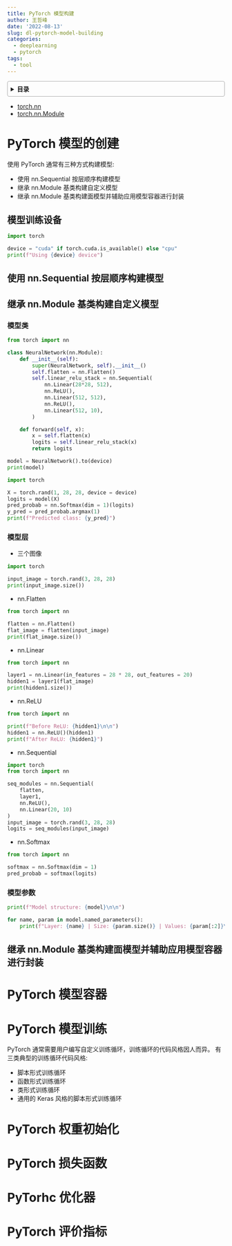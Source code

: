 ```yaml
---
title: PyTorch 模型构建
author: 王哲峰
date: '2022-08-13'
slug: dl-pytorch-model-building
categories:
  - deeplearning
  - pytorch
tags:
  - tool
---
```


<style>
details {
    border: 1px solid #aaa;
    border-radius: 4px;
    padding: .5em .5em 0;
}
summary {
    font-weight: bold;
    margin: -.5em -.5em 0;
    padding: .5em;
}
details[open] {
    padding: .5em;
}
details[open] summary {
    border-bottom: 1px solid #aaa;
    margin-bottom: .5em;
}
</style>

<details><summary>目录</summary><p>

- [PyTorch 模型的创建](#pytorch-模型的创建)
  - [模型训练设备](#模型训练设备)
  - [使用 nn.Sequential 按层顺序构建模型](#使用-nnsequential-按层顺序构建模型)
  - [继承 nn.Module 基类构建自定义模型](#继承-nnmodule-基类构建自定义模型)
    - [模型类](#模型类)
    - [模型层](#模型层)
    - [模型参数](#模型参数)
  - [继承 nn.Module 基类构建面模型并辅助应用模型容器进行封装](#继承-nnmodule-基类构建面模型并辅助应用模型容器进行封装)
- [PyTorch 模型容器](#pytorch-模型容器)
- [PyTorch 模型训练](#pytorch-模型训练)
- [PyTorch 权重初始化](#pytorch-权重初始化)
- [PyTorch 损失函数](#pytorch-损失函数)
- [PyTorhc 优化器](#pytorhc-优化器)
- [PyTorch 评价指标](#pytorch-评价指标)
</p></details><p></p>


* [torch.nn](https://pytorch.org/docs/stable/nn.html)
* [torch.nn.Module](https://pytorch.org/docs/stable/generated/torch.nn.Module.html)


# PyTorch 模型的创建

使用 PyTorch 通常有三种方式构建模型:

* 使用 nn.Sequential 按层顺序构建模型
* 继承 nn.Module 基类构建自定义模型
* 继承 nn.Module 基类构建面模型并辅助应用模型容器进行封装

## 模型训练设备

```python
import torch

device = "cuda" if torch.cuda.is_available() else "cpu"
print(f"Using {device} device")
```

## 使用 nn.Sequential 按层顺序构建模型






## 继承 nn.Module 基类构建自定义模型

### 模型类

```python
from torch import nn

class NeuralNetwork(nn.Module):
    def __init__(self):
        super(NeuralNetwork, self).__init__()
        self.flatten = nn.Flatten()
        self.linear_relu_stack = nn.Sequential(
            nn.Linear(28*28, 512),
            nn.ReLU(),
            nn.Linear(512, 512),
            nn.ReLU(),
            nn.Linear(512, 10),
        )

    def forward(self, x):
        x = self.flatten(x)
        logits = self.linear_relu_stack(x)
        return logits
```

```python
model = NeuralNetwork().to(device)
print(model)
```

```python
import torch

X = torch.rand(1, 28, 28, device = device)
logits = model(X)
pred_probab = nn.Softmax(dim = 1)(logits)
y_pred = pred_probab.argmax(1)
print(f"Predicted class: {y_pred}")
```

### 模型层

* 三个图像

```python
import torch

input_image = torch.rand(3, 28, 28)
print(input_image.size())
```

* nn.Flatten

```python
from torch import nn

flatten = nn.Flatten()
flat_image = flatten(input_image)
print(flat_image.size())
```

* nn.Linear

```python
from torch import nn

layer1 = nn.Linear(in_features = 28 * 28, out_features = 20)
hidden1 = layer1(flat_image)
print(hidden1.size())
```

* nn.ReLU

```python
from torch import nn

print(f"Before ReLU: {hidden1}\n\n")
hidden1 = nn.ReLU()(hidden1)
print(f"After ReLU: {hidden1}")
```

* nn.Sequential

```python
import torch
from torch import nn

seq_modules = nn.Sequential(
    flatten,
    layer1,
    nn.ReLU(),
    nn.Linear(20, 10)
)
input_image = torch.rand(3, 28, 28)
logits = seq_modules(input_image)
```

* nn.Softmax

```python
from torch import nn

softmax = nn.Softmax(dim = 1)
pred_probab = softmax(logits)
```

### 模型参数

```python
print(f"Model structure: {model}\n\n")

for name, param in model.named_parameters():
    print(f"Layer: {name} | Size: {param.size()} | Values: {param[:2]}\n")
```

## 继承 nn.Module 基类构建面模型并辅助应用模型容器进行封装


# PyTorch 模型容器

# PyTorch 模型训练

PyTorch 通常需要用户编写自定义训练循环，训练循环的代码风格因人而异。
有三类典型的训练循环代码风格:

* 脚本形式训练循环
* 函数形式训练循环
* 类形式训练循环
* 通用的 Keras 风格的脚本形式训练循环



# PyTorch 权重初始化

# PyTorch 损失函数

# PyTorhc 优化器

# PyTorch 评价指标

